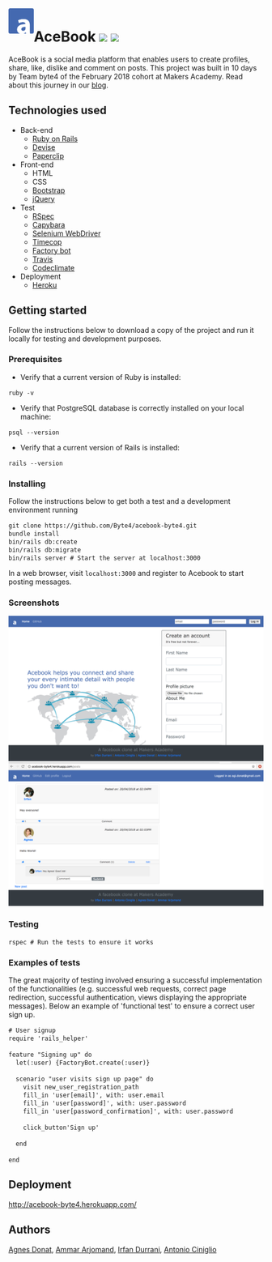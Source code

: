 <img src="/public/logo.png" align="left" height="50" width="50">

# AceBook <a href="https://codeclimate.com/github/Byte4/acebook-byte4/maintainability"><img src="https://api.codeclimate.com/v1/badges/a99a88d28ad37a79dbf6/maintainability" /></a> <a href="https://codeclimate.com/github/Byte4/acebook-byte4/test_coverage"><img src="https://api.codeclimate.com/v1/badges/a99a88d28ad37a79dbf6/test_coverage" /></a>

AceBook is a social media platform that enables users to create profiles, share, like, dislike and comment on posts. This project was built in 10 days by Team byte4 of the February 2018 cohort at Makers Academy. Read about this journey in our [blog](https://medium.com/acebook-byte4).

## Technologies used
- Back-end
  - [Ruby on Rails](http://rubyonrails.org/)
  - [Devise](https://github.com/plataformatec/devise)
  - [Paperclip](https://github.com/thoughtbot/paperclip)  
- Front-end
  - HTML
  - CSS
  - [Bootstrap](https://getbootstrap.com/)
  - [jQuery](https://github.com/jquery/jquery)
- Test  
  - [RSpec](http://rspec.info/)
  - [Capybara](https://github.com/teamcapybara/capybara)
  - [Selenium WebDriver](https://www.seleniumhq.org/projects/webdriver/)
  - [Timecop](https://github.com/travisjeffery/timecop)
  - [Factory bot](https://github.com/thoughtbot/factory_bot)
  - [Travis](https://travis-ci.org/)
  - [Codeclimate](https://codeclimate.com/)
- Deployment
  - [Heroku](https://id.heroku.com/login)  



## Getting started
Follow the instructions below to download a copy of the project and run it locally for testing and development purposes.

### Prerequisites
- Verify that a current version of Ruby is installed:
```
ruby -v
```
- Verify that PostgreSQL database is correctly installed on your local machine:
```
psql --version
```
- Verify that a current version of Rails is installed:
```
rails --version
```

### Installing
Follow the instructions below to get both a test and a development environment running
```
git clone https://github.com/Byte4/acebook-byte4.git
bundle install
bin/rails db:create
bin/rails db:migrate
bin/rails server # Start the server at localhost:3000
```
In a web browser, visit `localhost:3000` and register to Acebook to start posting messages.


### Screenshots
![Alt text](./spec/images/image1.png)
![Alt text](./spec/images/image2.png)


### Testing
```
rspec # Run the tests to ensure it works
```

### Examples of tests
The great majority of testing involved ensuring a successful implementation of the functionalities (e.g. successful web requests, correct page redirection, successful authentication, views displaying the appropriate messages). Below an example of 'functional test' to ensure a correct user sign up.

```
# User signup
require 'rails_helper'

feature "Signing up" do
  let(:user) {FactoryBot.create(:user)}

  scenario "user visits sign up page" do
    visit new_user_registration_path
    fill_in 'user[email]', with: user.email
    fill_in 'user[password]', with: user.password
    fill_in 'user[password_confirmation]', with: user.password

    click_button'Sign up'

  end

end
```

## Deployment
http://acebook-byte4.herokuapp.com/

## Authors
[Agnes Donat](https://github.com/agnesdonat), [Ammar Arjomand](https://github.com/Ajibaji), [Irfan Durrani](https://github.com/durranee), [Antonio Ciniglio](https://github.com/antcin)
